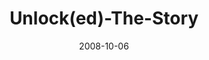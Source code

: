 ---
layout: music 
title: "Unlock(ed)-The-Story"
series: "Unlock(ed)"
date: 2008-10-06 
description: "Brian Tome discusses God's plan for his creation and how we're each to be \"unlocked\" and to \"unlock\" others."
audio: "http://s3.amazonaws.com/crossroadsaudiomessages/Unlocked_Week1_The_Story_10-5-2008_Tome.mp3"
audio-duration: "36:22"
---